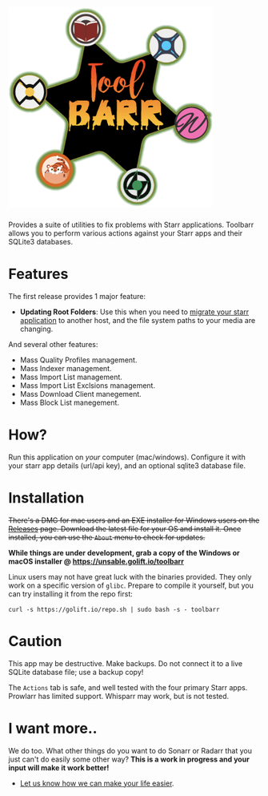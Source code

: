 
# <img style="height:400px" src="frontend/src/assets/images/logo.png">

Provides a suite of utilities to fix problems with Starr applications.
Toolbarr allows you to perform various actions against your Starr apps and their SQLite3 databases.

# Features

The first release provides 1 major feature:

- **Updating Root Folders**: Use this when you need to
[migrate your starr application](https://github.com/Notifiarr/toolbarr/wiki/Change-Root-Folder)
to another host, and the file system paths to your media are changing.

And several other features:

- Mass Quality Profiles management.
- Mass Indexer management.
- Mass Import List management.
- Mass Import List Exclsions management.
- Mass Download Client manegement.
- Mass Block List manegement.

# How?

Run this application on _your_ computer (mac/windows).
Configure it with your starr app details (url/api key), and an optional sqlite3 database file.

# Installation

~~There's a DMG for mac users and an EXE installer for Windows users on the
[Releases](https://github.com/Notifiarr/toolbarr/releases) page.
Download the latest file for your OS and install it. Once installed,
you can use the `About` menu to check for updates.~~

**While things are under development, grab a copy of the Windows or macOS installer
@ https://unsable.golift.io/toolbarr**

Linux users may not have great luck with the binaries provided.
They only work on a specific version of `glibc`.
Prepare to compile it yourself, but you can try installing it from the repo first:

```shell
curl -s https://golift.io/repo.sh | sudo bash -s - toolbarr
```

# Caution

This app may be destructive. Make backups. Do not connect it to a live SQLite database file; use a backup copy!

The `Actions` tab is safe, and well tested with the four primary Starr apps.
Prowlarr has limited support. Whisparr may work, but is not tested.

# I want more..

We do too. What other things do you want to do Sonarr or Radarr that you just can't do easily some other way?
**This is a work in progress and your input will make it work better!**

- [Let us know how we can make your life easier](https://github.com/Notifiarr/toolbarr/issues/new).